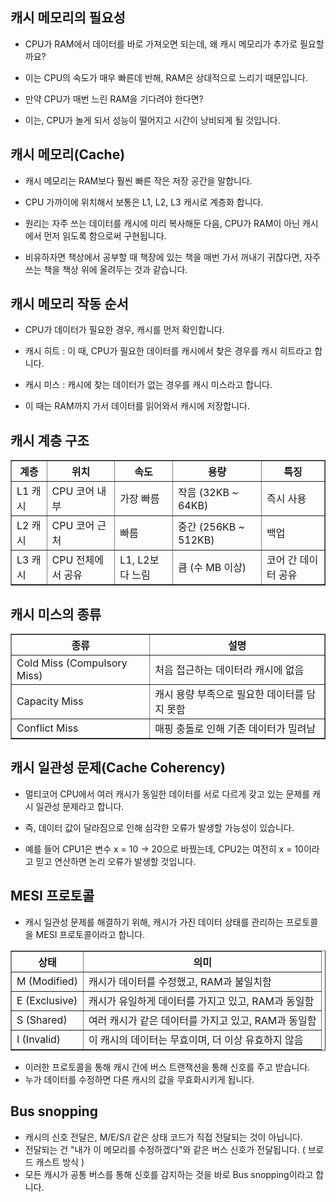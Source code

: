 캐시 메모리의 필요성
--------------------------------
- CPU가 RAM에서 데이터를 바로 가져오면 되는데, 왜 캐시 메모리가 추가로 필요할까요?
- 이는 CPU의 속도가 매우 빠른데 반해, RAM은 상대적으로 느리기 때문입니다.

- 만약 CPU가 매번 느린 RAM을 기다려야 한다면?
- 이는, CPU가 놀게 되서 성능이 떨어지고 시간이 낭비되게 될 것입니다.

캐시 메모리(Cache)
----------------------------------
- 캐시 메모리는 RAM보다 훨씬 빠른 작은 저장 공간을 말합니다.
- CPU 가까이에 위치해서 보통은 L1, L2, L3 캐시로 계층화 합니다.
- 원리는 자주 쓰는 데이터를 캐시에 미리 복사해둔 다음, CPU가 RAM이 아닌 캐시에서 먼저 읽도록 함으로써 구현됩니다.

- 비유하자면 책상에서 공부할 때 책장에 있는 책을 매번 가서 꺼내기 귀찮다면, 자주 쓰는 책을 책상 위에 올려두는 것과 같습니다.

캐시 메모리 작동 순서
---------------------------------
- CPU가 데이터가 필요한 경우, 캐시를 먼저 확인합니다.
- 캐시 히트 : 이 때, CPU가 필요한 데이터를 캐시에서 찾은 경우를 캐시 히트라고 합니다.
  
- 캐시 미스 : 캐시에 찾는 데이터가 없는 경우를 캐시 미스라고 합니다.
- 이 때는 RAM까지 가서 데이터를 읽어와서 캐시에 저장합니다.

캐시 계층 구조
----------------------------------
<table border="1">
  <thead>
    <tr>
      <th>계층</th>
      <th>위치</th>
      <th>속도</th>
      <th>용량</th>
      <th>특징</th>
    </tr>
  </thead>
  <tbody>
    <tr>
      <td>L1 캐시</td>
      <td>CPU 코어 내부</td>
      <td>가장 빠름</td>
      <td>작음 (32KB ~ 64KB)</td>
      <td>즉시 사용</td>
    </tr>
    <tr>
      <td>L2 캐시</td>
      <td>CPU 코어 근처</td>
      <td>빠름</td>
      <td>중간 (256KB ~ 512KB)</td>
      <td>백업</td>
    </tr>
    <tr>
      <td>L3 캐시</td>
      <td>CPU 전체에서 공유</td>
      <td>L1, L2보다 느림</td>
      <td>큼 (수 MB 이상)</td>
      <td>코어 간 데이터 공유</td>
    </tr>
  </tbody>
</table>

캐시 미스의 종류
---------------------------------------
<table border="1">
  <thead>
    <tr>
      <th>종류</th>
      <th>설명</th>
    </tr>
  </thead>
  <tbody>
    <tr>
      <td>Cold Miss (Compulsory Miss)</td>
      <td>처음 접근하는 데이터라 캐시에 없음</td>
    </tr>
    <tr>
      <td>Capacity Miss</td>
      <td>캐시 용량 부족으로 필요한 데이터를 담지 못함</td>
    </tr>
    <tr>
      <td>Conflict Miss</td>
      <td>매핑 충돌로 인해 기존 데이터가 밀려남</td>
    </tr>
  </tbody>
</table>

캐시 일관성 문제(Cache Coherency)
-------------------------------------------
- 멀티코어 CPU에서 여러 캐시가 동일한 데이터를 서로 다르게 갖고 있는 문제를 캐시 일관성 문제라고 합니다.
- 즉, 데이터 값이 달라짐으로 인해 심각한 오류가 발생할 가능성이 있습니다.

- 예를 들어 CPU1은 변수 x = 10 -> 20으로 바꿨는데, CPU2는 여전히 x = 10이라고 믿고 연산하면 논리 오류가 발생할 것입니다.

MESI 프로토콜
-----------------------------------------
- 캐시 일관성 문제를 해결하기 위해, 캐시가 가진 데이터 상태를 관리하는 프로토콜을 MESI 프로토콜이라고 합니다.

<table border="1">
  <thead>
    <tr>
      <th>상태</th>
      <th>의미</th>
    </tr>
  </thead>
  <tbody>
    <tr>
      <td>M (Modified)</td>
      <td>캐시가 데이터를 수정했고, RAM과 불일치함</td>
    </tr>
    <tr>
      <td>E (Exclusive)</td>
      <td>캐시가 유일하게 데이터를 가지고 있고, RAM과 동일함</td>
    </tr>
    <tr>
      <td>S (Shared)</td>
      <td>여러 캐시가 같은 데이터를 가지고 있고, RAM과 동일함</td>
    </tr>
    <tr>
      <td>I (Invalid)</td>
      <td>이 캐시의 데이터는 무효이며, 더 이상 유효하지 않음</td>
    </tr>
  </tbody>
</table>

- 이러한 프로토콜을 통해 캐시 간에 버스 트랜잭션을 통해 신호를 주고 받습니다.
- 누가 데이터를 수정하면 다른 캐시의 값을 무효화시키게 됩니다.

Bus snopping
-----------------------------------
- 캐시의 신호 전달은, M/E/S/I 같은 상태 코드가 직접 전달되는 것이 아닙니다.
- 전달되는 건 "내가 이 메모리를 수정하겠다"와 같은 버스 신호가 전달됩니다. ( 브로드 캐스트 방식 )
- 모든 캐시가 공통 버스를 통해 신호를 감지하는 것을 바로 Bus snopping이라고 합니다.

  
